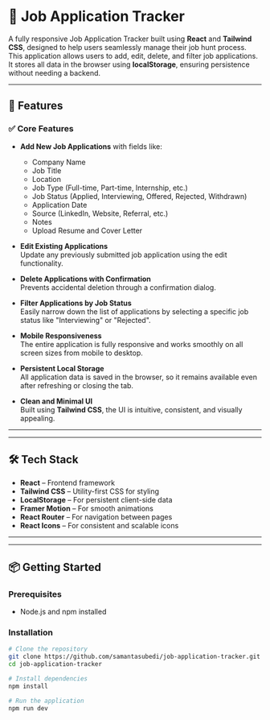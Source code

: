 # 🧾 Job Application Tracker

A fully responsive Job Application Tracker built using **React** and **Tailwind CSS**, designed to help users seamlessly manage their job hunt process. This application allows users to add, edit, delete, and filter job applications. It stores all data in the browser using **localStorage**, ensuring persistence without needing a backend.

---

## 🚀 Features

### ✅ Core Features
- **Add New Job Applications** with fields like:
  - Company Name
  - Job Title
  - Location
  - Job Type (Full-time, Part-time, Internship, etc.)
  - Job Status (Applied, Interviewing, Offered, Rejected, Withdrawn)
  - Application Date
  - Source (LinkedIn, Website, Referral, etc.)
  - Notes
  - Upload Resume and Cover Letter

- **Edit Existing Applications**  
  Update any previously submitted job application using the edit functionality.

- **Delete Applications with Confirmation**  
  Prevents accidental deletion through a confirmation dialog.

- **Filter Applications by Job Status**  
  Easily narrow down the list of applications by selecting a specific job status like "Interviewing" or "Rejected".

- **Mobile Responsiveness**  
  The entire application is fully responsive and works smoothly on all screen sizes from mobile to desktop.

- **Persistent Local Storage**  
  All application data is saved in the browser, so it remains available even after refreshing or closing the tab.

- **Clean and Minimal UI**  
  Built using **Tailwind CSS**, the UI is intuitive, consistent, and visually appealing.

---
---

## 🛠 Tech Stack

- **React** – Frontend framework
- **Tailwind CSS** – Utility-first CSS for styling
- **LocalStorage** – For persistent client-side data
- **Framer Motion** – For smooth animations
- **React Router** – For navigation between pages
- **React Icons** – For consistent and scalable icons

---



---

## 📦 Getting Started

### Prerequisites

- Node.js and npm installed

### Installation

```bash
# Clone the repository
git clone https://github.com/samantasubedi/job-application-tracker.git
cd job-application-tracker

# Install dependencies
npm install

# Run the application
npm run dev


